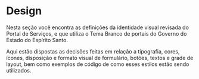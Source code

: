 # Design

Nesta seção você encontra as definições da identidade visual revisada do Portal de Serviços, e que utiliza o Tema Branco de portais do Governo do Estado do Espírito Santo. 

Aqui estão dispostas as decisões feitas em relação a tipografia, cores, ícones, disposição e formato visual de formulário, botões, textos e grade de layout, bem como exemplos de código de como esses estilos estão sendo utilizados.